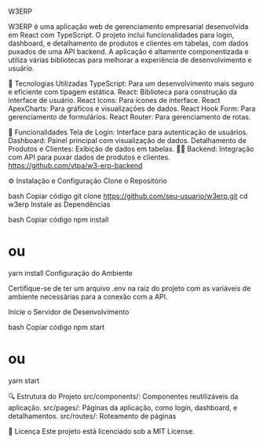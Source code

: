 W3ERP

W3ERP é uma aplicação web de gerenciamento empresarial desenvolvida em React com TypeScript. O projeto inclui funcionalidades para login, dashboard, e detalhamento de produtos e clientes em tabelas, com dados puxados de uma API backend. A aplicação é altamente componentizada e utiliza várias bibliotecas para melhorar a experiência de desenvolvimento e usuário.

🚀 Tecnologias Utilizadas
TypeScript: Para um desenvolvimento mais seguro e eficiente com tipagem estática.
React: Biblioteca para construção da interface de usuário.
React Icons: Para ícones de interface.
React ApexCharts: Para gráficos e visualizações de dados.
React Hook Form: Para gerenciamento de formulários.
React Router: Para gerenciamento de rotas.

📂 Funcionalidades
Tela de Login: Interface para autenticação de usuários.
Dashboard: Painel principal com visualização de dados.
Detalhamento de Produtos e Clientes: Exibição de dados em tabelas.
👨‍💻 Backend: Integração com API para puxar dados de produtos e clientes.
https://github.com/vtpa/w3-erp-backend

⚙️ Instalação e Configuração
Clone o Repositório

bash
Copiar código
git clone https://github.com/seu-usuario/w3erp.git
cd w3erp
Instale as Dependências

bash
Copiar código
npm install
# ou
yarn install
Configuração do Ambiente

Certifique-se de ter um arquivo .env na raiz do projeto com as variáveis de ambiente necessárias para a conexão com a API.

Inicie o Servidor de Desenvolvimento

bash
Copiar código
npm start
# ou
yarn start

🔍 Estrutura do Projeto
src/components/: Componentes reutilizáveis da aplicação.
src/pages/: Páginas da aplicação, como login, dashboard, e detalhamentos.
src/routes/: Roteamento de páginas

📝 Licença
Este projeto está licenciado sob a MIT License.


